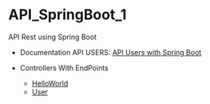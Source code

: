# API_SpringBoot_1
API Rest using Spring Boot

* Documentation API USERS: <a href="https://documenter.getpostman.com/view/4274647/SVfUsSJP?version=latest">API Users with Spring Boot</a>
* Controllers With EndPoints

    <ul>
        <li><a href="./src/main/java/edu/eam/ejemplo/controller/HelloWorldController.java">HelloWorld</a></li>
        <li><a href="./src/main/java/edu/eam/ejemplo/controller/UserController.java">User</a></li>
    </ul>
